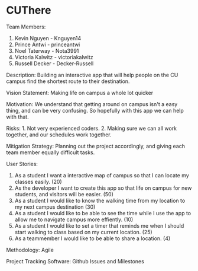 # CUThere
Team Members:

1. Kevin Nguyen - Knguyen14
2. Prince Antwi - princeantwi
3. Noel Taterway - Nota3991
4. Victoria Kalwitz - victoriakalwitz
5. Russell Decker - Decker-Russell

Description: Building an interactive app that will help people on the CU campus find the shortest route to their destination. 

Vision Statement: Making life on campus a whole lot quicker

Motivation: We understand that getting around on campus isn't a easy thing, and can be very confusing. So hopefully with this app we can help with that. 

Risks: 1. Not very experienced coders.
       2. Making sure we can all work together, and our schedules work together. 

Mitigation Strategy: Planning out the project accordingly, and giving each team member equally difficult tasks. 


User Stories:

1. As a student I want a interactive map of campus so that I can locate my classes easily. (20)
2. As the developer I want to create this app so that life on campus for new students, and visitors will be easier. (50)
3. As a student I would like to know the walking time from my location to my next campus destination (30)
4. As a student I would like to be able to see the time while I use the app to allow me to navigate campus more effiently. (10)
5. As a student I would like to set a timer that reminds me when I should start walking to class based on my current location. (25)
6. As a teammember I would like to be able to share a location. (4)

Methodology: Agile

Project Tracking Software: Github Issues and Milestones 
